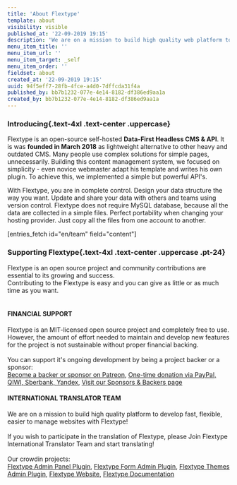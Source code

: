 ```yaml
---
title: 'About Flextype'
template: about
visibility: visible
published_at: '22-09-2019 19:15'
description: 'We are on a mission to build high quality web platform to develop fast, flexible, easier to manage websites with Flextype!'
menu_item_title: ''
menu_item_url: ''
menu_item_target: _self
menu_item_order: ''
fieldset: about
created_at: '22-09-2019 19:15'
uuid: 94f5eff7-28fb-4fce-a4d0-7dffcda31f4a
published_by: bb7b1232-077e-4e14-8182-df386ed9aa1a
created_by: bb7b1232-077e-4e14-8182-df386ed9aa1a
---
```


### Introducing{.text-4xl .text-center .uppercase}

Flextype is an open-source self-hosted <strong>Data-First Headless CMS & API</strong>. It is was <strong>founded in March 2018</strong> as lightweight alternative to other heavy and outdated CMS. Many people use complex solutions for simple pages, unnecessarily. Building this content management system, we focused on simplicity - even novice webmaster adapt his template and writes his own plugin. To achieve this, we implemented a simple but powerful API's.

With Flextype, you are in complete control. Design your data structure the way you want. Update and share your data with others and teams using version control. Flextype does not require MySQL database, because all the data are collected in a simple files. Perfect portability when changing your hosting provider. Just copy all the files from one account to another.

[entries_fetch id="en/team" field="content"]

### Supporting Flextype{.text-4xl .text-center .uppercase .pt-24}

<div class="w-full text-center">
    <div class="mb-10">
        Flextype is an open source project and community contributions are essential to its growing and success.<br>
        Contributing to the Flextype is easy and you can give as little or as much time as you want.
        <br><br>
        <div class="flex content-center flex-wrap">
            <div class="w-full lg:w-6/12 p-8 wow fadeIn">
                <div class="text-left">
                    <h4 class="text-center">FINANCIAL SUPPORT</h4>
                    Flextype is an MIT-licensed open source project and completely free to use.
                    However, the amount of effort needed to maintain and develop new features for the project is not sustainable without proper financial backing. <br><br> You can support it's ongoing development by being a project backer or a sponsor:<br>
                    <a class="invert" href="https://www.patreon.com/awilum">Become a backer or sponsor on Patreon</a>,
                    <a class="invert" href="//flextype.org/en/one-time-donation">One-time donation via PayPal, QIWI, Sberbank, Yandex</a>,
                    <a class="invert" href="//flextype.org/en/sponsors">Visit our Sponsors & Backers page</a>
                </div>
            </div>
            <div class="w-full lg:w-6/12 p-8 wow fadeIn">
                <div class="text-left">
                    <h4 class="text-center">INTERNATIONAL TRANSLATOR TEAM</h4>
                    We are on a mission to build high quality platform to develop fast, flexible, easier to manage websites with Flextype!<br><br>
                    If you wish to participate in the translation of Flextype, please Join Flextype International Translator Team and start translating!<br><br>
                    Our crowdin projects:<br>
                    <a class="invert" href="">Flextype Admin Panel Plugin</a>, <a class="invert" href="">Flextype Form Admin Plugin</a>, <a class="invert" href="">Flextype Themes Admin Plugin</a>, <a class="invert" href="">Flextype Website</a>, <a class="invert" href="">Flextype Documentation</a>
                </div>
            </div>
        </div>
    </div>
</div>

